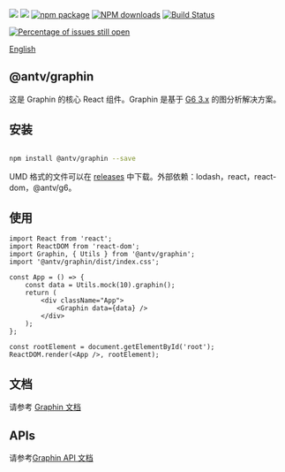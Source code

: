 ![](https://img.shields.io/badge/language-typescript-red.svg)
![](https://img.shields.io/badge/license-MIT-000000.svg)
[![npm package](https://img.shields.io/npm/v/@antv/graphin.svg)](https://www.npmjs.com/package/@antv/graphin)
[![NPM downloads](http://img.shields.io/npm/dm/@antv/graphin.svg)](https://npmjs.org/package/@antv/graphin)
[![Build Status](https://travis-ci.org/antvis/graphin.svg?branch=master)](https://travis-ci.org/antvis/graphin)

[![Percentage of issues still open](http://isitmaintained.com/badge/open/antvis/graphin.svg)](http://isitmaintained.com/project/antvis/graphin 'Percentage of issues still open')

[English](./README.md)

## @antv/graphin

这是 Graphin 的核心 React 组件。Graphin 是基于 [G6 3.x](https://github.com/antvis/g6) 的图分析解决方案。


## 安装

```bash

npm install @antv/graphin --save

```

UMD 格式的文件可以在 [releases](https://github.com/antvis/Graphin/releases) 中下载。外部依赖：lodash，react，react-dom，@antv/g6。


## 使用

```tsx
import React from 'react';
import ReactDOM from 'react-dom';
import Graphin, { Utils } from '@antv/graphin';
import '@antv/graphin/dist/index.css';

const App = () => {
    const data = Utils.mock(10).graphin();
    return (
        <div className="App">
            <Graphin data={data} />
        </div>
    );
};

const rootElement = document.getElementById('root');
ReactDOM.render(<App />, rootElement);
```

## 文档

请参考 [Graphin 文档](https://graphin.antv.vision/zh/)


## APIs

请参考[Graphin API 文档](https://graphin.antv.vision/zh/docs/api/graphin)
